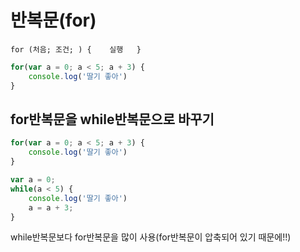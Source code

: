# 반복문\(for\)

`for (처음; 조건; ) {   
 실행  
}`

```javascript
for(var a = 0; a < 5; a + 3) {
    console.log('딸기 좋아')
}
```

## for반복문을 while반복문으로 바꾸기 

```javascript
for(var a = 0; a < 5; a + 3) {
    console.log('딸기 좋아')
}

var a = 0;
while(a < 5) {
    console.log('딸기 좋아')
    a = a + 3;
}
```

while반복문보다 for반복문을 많이 사용\(for반복문이 압축되어 있기 때문에!!\)

